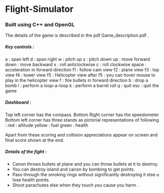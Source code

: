 # Flight-Simulator
### Built using C++ and OpenGL

The details of the game is described in the pdf Game_description.pdf .

##### Key controls :

a : span left
d : span right
w : pitch up
s : pitch down
up : move forward
down : move backward
x : roll anticlockwise
c : roll clockwise
space : acceleration in forward direction
f1 : follow cam view
f2 : plane view
f3 : top view
f4 : tower view
f5 : Helicopter view
after f5 : you can hover mouse to play in the helicopter view
f : fire bullets in forward direction
b : drop a bomb
l : perform a loop-a-loop
k : perform a barrel roll
q : quit
esc : quit the game

##### Dashboard : 

Top left corner has the compass.
Bottom Right corner has the speedometer
Bottom left corner has three stands as pictorial representations of following :
red : altitude
yellow : fuel
green : health

Apart from these scoring and collision appreciations appear on screen and final score
shown at the end.

##### Details of the fight : 

- Canon throws bullets at plane and you can throw bullets at it to destroy.
- You can destroy island and canon by bombing to get points.
- Pass through the smoking rings without significantly destroying it else u lose health points.
- Shoot parachutes else when they touch you cause you harm .






